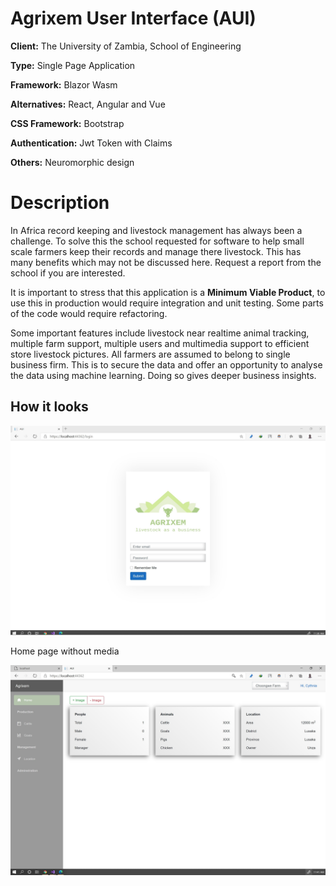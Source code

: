 # Agrixem User Interface (AUI)

**Client:** The University of Zambia, School of Engineering

**Type:** Single Page Application

**Framework:** Blazor Wasm

**Alternatives:** React, Angular and Vue

**CSS Framework:** Bootstrap

**Authentication:** Jwt Token with Claims

**Others:**  Neuromorphic design

# Description
In Africa record keeping and livestock management has always been a challenge. To solve this the school requested
for software to help small scale farmers keep their records and manage there livestock. 
This has many benefits which may not be discussed here.
Request a report from the school if you are interested. 

It is important to stress that this application is a **Minimum Viable Product**, to use this in production would require
integration and unit testing. Some parts of the code would require refactoring.

Some important features include livestock near realtime animal tracking, multiple farm support, multiple users and multimedia support to efficient 
store livestock pictures. All farmers are assumed to belong to single business firm. This is to secure the data and offer an opportunity to analyse 
the data using machine learning. Doing so gives deeper business insights.

## How it looks

![Login](/Screenshots/login.jpg)



Home page without media


![Login](/Screenshots/Home.jpg)
